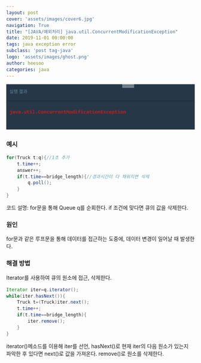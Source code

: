 ```yaml
---
layout: post
cover: 'assets/images/cover6.jpg'
navigation: True
title: "[JAVA/예외처리] java.util.ConcurrentModificationException"
date: 2019-11-01 00:00:00
tags: java exception error
subclass: 'post tag-java'
logo: 'assets/images/ghost.png'
author: heesoo
categories: java
---
```

![결과화면](./assets/images/191101_2.PNG)

### 예시
```java
for(Truck t:q){//1초 추가
    t.time++;
    answer++;
    if(t.time==bridge_length){//경과시간이 다 채워지면 삭제
        q.poll();
    }
}
```
코드 설명: for문을 통해 Queue<Truck> q를 순회한다. if 조건에 맞다면 큐의 값을 삭제한다.

### 원인
for문과 같은 루프문을 통해 데이터를 접근하는 도중에, 데이터 변경이 일어날 때 발생한다.

### 해결 방법
Iterator를 사용하여 큐의 원소에 접근, 삭제한다.

```java
Iterator iter=q.iterator();
while(iter.hasNext()){
    Truck t=(Truck)iter.next();
    t.time++;
    if(t.time==bridge_length){
        iter.remove();
    }
}
```
iterator()메소드를 이용해 iter를 선언, hasNext()로 현재 iter의 다음 원소가 있는지 파악한 후 있다면 next()로 값을 가져온다. remove()로 원소를 삭제한다.
